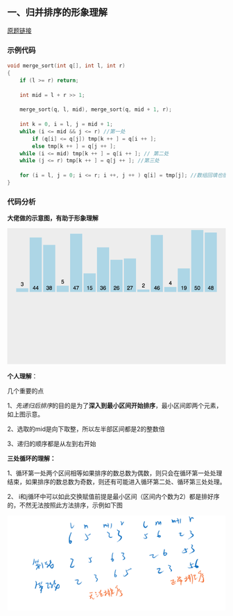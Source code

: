 

## **一、归并排序的形象理解**

[原题链接](https://www.acwing.com/problem/content/description/789/)

### **示例代码**

```c++
void merge_sort(int q[], int l, int r)
{
    if (l >= r) return;

    int mid = l + r >> 1;

    merge_sort(q, l, mid), merge_sort(q, mid + 1, r);

    int k = 0, i = l, j = mid + 1;
    while (i <= mid && j <= r) //第一处
        if (q[i] <= q[j]) tmp[k ++ ] = q[i ++ ];
        else tmp[k ++ ] = q[j ++ ];
    while (i <= mid) tmp[k ++ ] = q[i ++ ]; // 第二处
    while (j <= r) tmp[k ++ ] = q[j ++ ]; //第三处

    for (i = l, j = 0; i <= r; i ++, j ++ ) q[i] = tmp[j]; //数组回填也很重要
}

```

### **代码分析**

**大佬做的示意图，有助于形象理解**

![](https://raw.githubusercontent.com/zhaodong462502/markdownImage/master/bloging/1130_4cf170747a-3.gif)

**个人理解**：

几个重要的点

1、*先递归后排序*的目的是为了**深入到最小区间开始排序**，最小区间即两个元素，如上图示意。

2、选取的mid是向下取整，所以左半部区间都是2的整数倍

3、递归的顺序都是从左到右开始

**三处循环的理解：**

1、循环第一处两个区间相等如果排序的数总数为偶数，则只会在循环第一处处理结束，如果排序的数总数为奇数，则还有可能进入循环第二处、循环第三处处理。

2、 i和j循环中可以如此交换赋值前提是最小区间（区间内个数为2）都是排好序的，不然无法按照此方法排序，示例如下图

![image-20230831234028867](https://raw.githubusercontent.com/zhaodong462502/markdownImage/master/bloging/image-20230831234028867.png)
